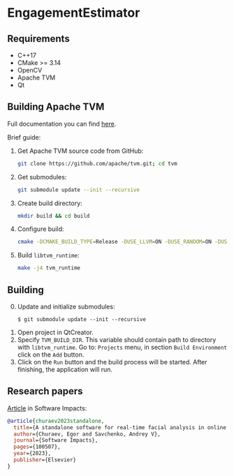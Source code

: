 # EngagementEstimator

## Requirements
- C++17
- CMake >= 3.14
- OpenCV
- Apache TVM
- Qt

## Building Apache TVM
Full documentation you can find [here](https://tvm.apache.org/docs/install/index.html).

Brief guide:
1. Get Apache TVM source code from GitHub:
   ```bash
   git clone https://github.com/apache/tvm.git; cd tvm
   ```
2. Get submodules:
   ```bash
   git submodule update --init --recursive
   ```
3. Create build directory:
   ```bash
   mkdir build && cd build
   ```
4. Configure build:
   ```bash
   cmake -DCMAKE_BUILD_TYPE=Release -DUSE_LLVM=ON -DUSE_RANDOM=ON -DUSE_GRAPH_RUNTIME=ON -DUSE_SORT=ON  ..
   ```
5. Build `libtvm_runtime`:
   ```bash
   make -j4 tvm_runtime
   ```

## Building
0. Update and initialize submodules:
   ```
   $ git submodule update --init --recursive
   ```
1. Open project in QtCreator.
2. Specify `TVM_BUILD_DIR`. This variable should contain path to directory with `libtvm_runtime`. 
   Go to: `Projects` menu, in section `Build Environment` click on the `Add` button.
3. Click on the `Run` button and the build process will be started. After finishing, the application will run.

## Research papers

[Article](https://www.sciencedirect.com/science/article/pii/S2665963823000441) in Software Impacts:
```BibTex
@article{churaev2023standalone,
  title={A standalone software for real-time facial analysis in online conferences and e-lessons},
  author={Churaev, Egor and Savchenko, Andrey V},
  journal={Software Impacts},
  pages={100507},
  year={2023},
  publisher={Elsevier}
}
```
